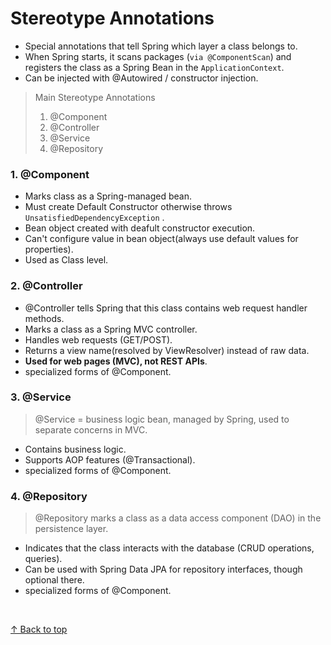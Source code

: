 
<h1 id="top">Stereotype Annotations</h1>

- Special annotations that tell Spring which layer a class belongs to.
- When Spring starts, it scans packages (`via @ComponentScan`) and registers the class as a Spring Bean in the `ApplicationContext`.
- Can be injected with @Autowired / constructor injection.

> Main Stereotype Annotations
>1. @Component
>2. @Controller
>3. @Service
>4. @Repository

<h3>1. @Component</h3>

- Marks class as a Spring-managed bean.
- Must create Default Constructor otherwise throws `UnsatisfiedDependencyException` .
- Bean object created with deafult constructor execution.
- Can't configure value in bean object(always use default values for properties).
- Used as Class level.

<h3>2. @Controller</h3>

- @Controller tells Spring that this class contains web request handler methods.
- Marks a class as a Spring MVC controller.
- Handles web requests (GET/POST).
- Returns a view name(resolved by ViewResolver) instead of raw data.
- **Used for web pages (MVC), not REST APIs**.
- specialized forms of @Component.



<h3>3. @Service</h3>

>@Service = business logic bean, managed by Spring, used to separate concerns in MVC.
- Contains business logic.
- Supports AOP features (@Transactional).
- specialized forms of @Component.


<h3>4. @Repository</h3>

>@Repository marks a class as a data access component (DAO) in the persistence layer.
- Indicates that the class interacts with the database (CRUD operations, queries).
- Can be used with Spring Data JPA for repository interfaces, though optional there.
- specialized forms of @Component.


<br>

[↑ Back to top](#top)   <br><br>

